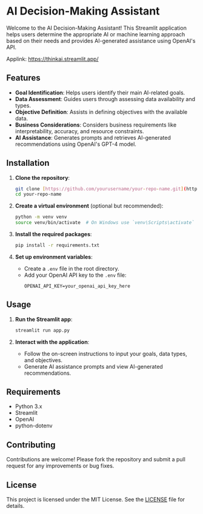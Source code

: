 # AI Decision-Making Assistant

Welcome to the AI Decision-Making Assistant! This Streamlit application helps users determine the appropriate AI or machine learning approach based on their needs and provides AI-generated assistance using OpenAI's API.

Applink: https://thinkai.streamlit.app/

## Features

- **Goal Identification**: Helps users identify their main AI-related goals.
- **Data Assessment**: Guides users through assessing data availability and types.
- **Objective Definition**: Assists in defining objectives with the available data.
- **Business Considerations**: Considers business requirements like interpretability, accuracy, and resource constraints.
- **AI Assistance**: Generates prompts and retrieves AI-generated recommendations using OpenAI's GPT-4 model.

## Installation

1. **Clone the repository**:
   ```bash
   git clone [https://github.com/yourusername/your-repo-name.git](https://github.com/abh2050/ThinkAI)
   cd your-repo-name
   ```

2. **Create a virtual environment** (optional but recommended):
   ```bash
   python -m venv venv
   source venv/bin/activate  # On Windows use `venv\Scripts\activate`
   ```

3. **Install the required packages**:
   ```bash
   pip install -r requirements.txt
   ```

4. **Set up environment variables**:
   - Create a `.env` file in the root directory.
   - Add your OpenAI API key to the `.env` file:
     ```
     OPENAI_API_KEY=your_openai_api_key_here
     ```

## Usage

1. **Run the Streamlit app**:
   ```bash
   streamlit run app.py
   ```

2. **Interact with the application**:
   - Follow the on-screen instructions to input your goals, data types, and objectives.
   - Generate AI assistance prompts and view AI-generated recommendations.

## Requirements

- Python 3.x
- Streamlit
- OpenAI
- python-dotenv

## Contributing

Contributions are welcome! Please fork the repository and submit a pull request for any improvements or bug fixes.

## License

This project is licensed under the MIT License. See the [LICENSE](LICENSE) file for details.

